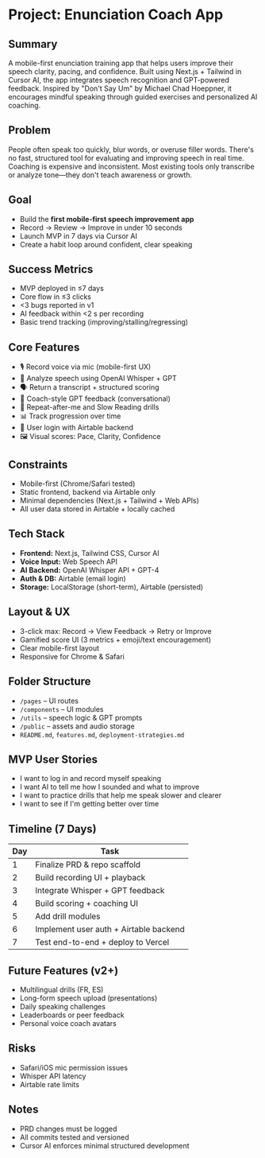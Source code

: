 # Project: Enunciation Coach App

## Summary
A mobile-first enunciation training app that helps users improve their speech clarity, pacing, and confidence. Built using Next.js + Tailwind in Cursor AI, the app integrates speech recognition and GPT-powered feedback. Inspired by "Don't Say Um" by Michael Chad Hoeppner, it encourages mindful speaking through guided exercises and personalized AI coaching.

## Problem
People often speak too quickly, blur words, or overuse filler words. There's no fast, structured tool for evaluating and improving speech in real time. Coaching is expensive and inconsistent. Most existing tools only transcribe or analyze tone—they don't teach awareness or growth.

## Goal
- Build the **first mobile-first speech improvement app**
- Record → Review → Improve in under 10 seconds
- Launch MVP in 7 days via Cursor AI
- Create a habit loop around confident, clear speaking

## Success Metrics
- MVP deployed in ≤7 days  
- Core flow in ≤3 clicks  
- <3 bugs reported in v1  
- AI feedback within <2 s per recording  
- Basic trend tracking (improving/stalling/regressing)

## Core Features
- 🎙️ Record voice via mic (mobile-first UX)
- 🧠 Analyze speech using OpenAI Whisper + GPT
- 🗣️ Return a transcript + structured scoring
- 💬 Coach-style GPT feedback (conversational)
- 🔁 Repeat-after-me and Slow Reading drills
- 📊 Track progression over time
- 🔐 User login with Airtable backend
- 🖼️ Visual scores: Pace, Clarity, Confidence

## Constraints
- Mobile-first (Chrome/Safari tested)
- Static frontend, backend via Airtable only
- Minimal dependencies (Next.js + Tailwind + Web APIs)
- All user data stored in Airtable + locally cached

## Tech Stack
- **Frontend:** Next.js, Tailwind CSS, Cursor AI  
- **Voice Input:** Web Speech API  
- **AI Backend:** OpenAI Whisper API + GPT-4  
- **Auth & DB:** Airtable (email login)  
- **Storage:** LocalStorage (short-term), Airtable (persisted)

## Layout & UX
- 3-click max: Record → View Feedback → Retry or Improve
- Gamified score UI (3 metrics + emoji/text encouragement)
- Clear mobile-first layout
- Responsive for Chrome & Safari

## Folder Structure
- `/pages` – UI routes  
- `/components` – UI modules  
- `/utils` – speech logic & GPT prompts  
- `/public` – assets and audio storage  
- `README.md`, `features.md`, `deployment-strategies.md`

## MVP User Stories
- I want to log in and record myself speaking  
- I want AI to tell me how I sounded and what to improve  
- I want to practice drills that help me speak slower and clearer  
- I want to see if I'm getting better over time  

## Timeline (7 Days)

| Day | Task |
|-----|------|
| 1 | Finalize PRD & repo scaffold |
| 2 | Build recording UI + playback |
| 3 | Integrate Whisper + GPT feedback |
| 4 | Build scoring + coaching UI |
| 5 | Add drill modules |
| 6 | Implement user auth + Airtable backend |
| 7 | Test end-to-end + deploy to Vercel |

## Future Features (v2+)
- Multilingual drills (FR, ES)  
- Long-form speech upload (presentations)  
- Daily speaking challenges  
- Leaderboards or peer feedback  
- Personal voice coach avatars  

## Risks
- Safari/iOS mic permission issues  
- Whisper API latency  
- Airtable rate limits  

## Notes
- PRD changes must be logged  
- All commits tested and versioned  
- Cursor AI enforces minimal structured development  
